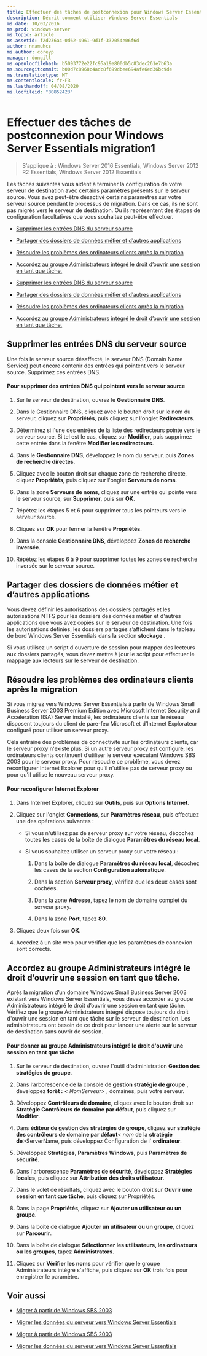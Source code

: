 ```yaml
---
title: Effectuer des tâches de postconnexion pour Windows Server Essentials migration1
description: Décrit comment utiliser Windows Server Essentials
ms.date: 10/03/2016
ms.prod: windows-server
ms.topic: article
ms.assetid: f2d236a4-0d62-4961-9d1f-332054e06f6d
author: nnamuhcs
ms.author: coreyp
manager: dongill
ms.openlocfilehash: b5093772e22fc95a19e800db5c83dec261e7b63a
ms.sourcegitcommit: b00d7c8968c4adc8f699dbee694afe6ed36bc9de
ms.translationtype: MT
ms.contentlocale: fr-FR
ms.lasthandoff: 04/08/2020
ms.locfileid: "80852423"
---
```

# <a name="perform-post-migration-tasks-for-windows-server-essentials-migration1"></a>Effectuer des tâches de postconnexion pour Windows Server Essentials migration1

>S’applique à : Windows Server 2016 Essentials, Windows Server 2012 R2 Essentials, Windows Server 2012 Essentials

Les tâches suivantes vous aident à terminer la configuration de votre serveur de destination avec certains paramètres présents sur le serveur source. Vous avez peut-être désactivé certains paramètres sur votre serveur source pendant le processus de migration. Dans ce cas, ils ne sont pas migrés vers le serveur de destination. Ou ils représentent des étapes de configuration facultatives que vous souhaitez peut-être effectuer.  
  

-   [Supprimer les entrées DNS du serveur source](Perform-post-migration-tasks-for-Windows-Server-Essentials-migration.md#BKMK_DeleteDNSEntries)  
  
-   [Partager des dossiers de données métier et d’autres applications](Perform-post-migration-tasks-for-Windows-Server-Essentials-migration.md#BKMK_ShareLineOfBusinessAndOtherApplications)  
  
-   [Résoudre les problèmes des ordinateurs clients après la migration](Perform-post-migration-tasks-for-Windows-Server-Essentials-migration.md#BKMK_FixClientComputerIssuesAfterMigrating)  
  
-   [Accordez au groupe Administrateurs intégré le droit d’ouvrir une session en tant que tâche.](Perform-post-migration-tasks-for-Windows-Server-Essentials-migration.md#BKMK_AdminGroup)  

-   [Supprimer les entrées DNS du serveur source](../migrate/Perform-post-migration-tasks-for-Windows-Server-Essentials-migration.md#BKMK_DeleteDNSEntries)  
  
-   [Partager des dossiers de données métier et d’autres applications](../migrate/Perform-post-migration-tasks-for-Windows-Server-Essentials-migration.md#BKMK_ShareLineOfBusinessAndOtherApplications)  
  
-   [Résoudre les problèmes des ordinateurs clients après la migration](../migrate/Perform-post-migration-tasks-for-Windows-Server-Essentials-migration.md#BKMK_FixClientComputerIssuesAfterMigrating)  
  
-   [Accordez au groupe Administrateurs intégré le droit d’ouvrir une session en tant que tâche.](../migrate/Perform-post-migration-tasks-for-Windows-Server-Essentials-migration.md#BKMK_AdminGroup)  

  
##  <a name="delete-dns-entries-of-the-source-server"></a><a name="BKMK_DeleteDNSEntries"></a>Supprimer les entrées DNS du serveur source  
 Une fois le serveur source désaffecté, le serveur DNS (Domain Name Service) peut encore contenir des entrées qui pointent vers le serveur source. Supprimez ces entrées DNS.  
  
#### <a name="to-delete-dns-entries-that-point-to-the-source-server"></a>Pour supprimer des entrées DNS qui pointent vers le serveur source  
  
1.  Sur le serveur de destination, ouvrez le **Gestionnaire DNS**.  
  
2.  Dans le Gestionnaire DNS, cliquez avec le bouton droit sur le nom du serveur, cliquez sur **Propriétés**, puis cliquez sur l'onglet **Redirecteurs**.  
  
3.  Déterminez si l'une des entrées de la liste des redirecteurs pointe vers le serveur source. Si tel est le cas, cliquez sur **Modifier**, puis supprimez cette entrée dans la fenêtre **Modifier les redirecteurs**.  
  
4.  Dans le **Gestionnaire DNS**, développez le nom du serveur, puis **Zones de recherche directes**.  
  
5.  Cliquez avec le bouton droit sur chaque zone de recherche directe, cliquez **Propriétés**, puis cliquez sur l'onglet **Serveurs de noms**.  
  
6.  Dans la zone **Serveurs de noms**, cliquez sur une entrée qui pointe vers le serveur source, sur **Supprimer**, puis sur **OK**.  
  
7.  Répétez les étapes 5 et 6 pour supprimer tous les pointeurs vers le serveur source.  
  
8.  Cliquez sur **OK** pour fermer la fenêtre **Propriétés**.  
  
9. Dans la console **Gestionnaire DNS**, développez **Zones de recherche inversée**.  
  
10. Répétez les étapes 6 à 9 pour supprimer toutes les zones de recherche inversée sur le serveur source.  
  
##  <a name="share-line-of-business-and-other-application-data-folders"></a><a name="BKMK_ShareLineOfBusinessAndOtherApplications"></a>Partager des dossiers de données métier et d’autres applications  
 Vous devez définir les autorisations des dossiers partagés et les autorisations NTFS pour les dossiers des données métier et d'autres applications que vous avez copiés sur le serveur de destination. Une fois les autorisations définies, les dossiers partagés s’affichent dans le tableau de bord Windows Server Essentials dans la section **stockage** .  
  
 Si vous utilisez un script d'ouverture de session pour mapper des lecteurs aux dossiers partagés, vous devez mettre à jour le script pour effectuer le mappage aux lecteurs sur le serveur de destination.  
  
##  <a name="fix-client-computer-issues-after-migrating"></a><a name="BKMK_FixClientComputerIssuesAfterMigrating"></a>Résoudre les problèmes des ordinateurs clients après la migration  
 Si vous migrez vers Windows Server Essentials à partir de Windows Small Business Server 2003 Premium Edition avec Microsoft Internet Security and Acceleration (ISA) Server installé, les ordinateurs clients sur le réseau disposent toujours du client de pare-feu Microsoft et d’Internet Explorateur configuré pour utiliser un serveur proxy.  
  
 Cela entraîne des problèmes de connectivité sur les ordinateurs clients, car le serveur proxy n'existe plus. Si un autre serveur proxy est configuré, les ordinateurs clients continuent d’utiliser le serveur exécutant Windows SBS 2003 pour le serveur proxy. Pour résoudre ce problème, vous devez reconfigurer Internet Explorer pour qu'il n'utilise pas de serveur proxy ou pour qu'il utilise le nouveau serveur proxy.  
  
#### <a name="to-reconfigure-internet-explorer"></a>Pour reconfigurer Internet Explorer  
  
1.  Dans Internet Explorer, cliquez sur **Outils**, puis sur **Options Internet**.  
  
2.  Cliquez sur l'onglet **Connexions**, sur **Paramètres réseau**, puis effectuez une des opérations suivantes :  
  
    -   Si vous n'utilisez pas de serveur proxy sur votre réseau, décochez toutes les cases de la boîte de dialogue **Paramètres du réseau local**.  
  
    -   Si vous souhaitez utiliser un serveur proxy sur votre réseau :  
  
        1.  Dans la boîte de dialogue **Paramètres du réseau local**, décochez les cases de la section **Configuration automatique**.  
  
        2.  Dans la section **Serveur proxy**, vérifiez que les deux cases sont cochées.  
  
        3.  Dans la zone **Adresse**, tapez le nom de domaine complet du serveur proxy.  
  
        4.  Dans la zone **Port**, tapez **80**.  
  
3.  Cliquez deux fois sur **OK**.  
  
4.  Accédez à un site web pour vérifier que les paramètres de connexion sont corrects.  
  
##  <a name="give-the-built-in-administrators-group-the-right-to-log-on-as-a-batch-job"></a><a name="BKMK_AdminGroup"></a>Accordez au groupe Administrateurs intégré le droit d’ouvrir une session en tant que tâche.  
 Après la migration d’un domaine Windows Small Business Server 2003 existant vers Windows Server Essentials, vous devez accorder au groupe Administrateurs intégré le droit d’ouvrir une session en tant que tâche. Vérifiez que le groupe Administrateurs intégré dispose toujours du droit d'ouvrir une session en tant que tâche sur le serveur de destination. Les administrateurs ont besoin de ce droit pour lancer une alerte sur le serveur de destination sans ouvrir de session.  
  
#### <a name="to-give-the-built-in-administrators-group-the-right-to-log-on-as-a-batch-job"></a>Pour donner au groupe Administrateurs intégré le droit d'ouvrir une session en tant que tâche  
  
1. Sur le serveur de destination, ouvrez l'outil d'administration **Gestion des stratégies de groupe**.  
  
2. Dans l’arborescence de la console de **gestion stratégie de groupe** , développez **forêt :** *< NomServeur\>* , domaines, puis votre serveur.  
  
3. Développez **Contrôleurs de domaine**, cliquez avec le bouton droit sur **Stratégie Contrôleurs de domaine par défaut**, puis cliquez sur **Modifier**.  
  
4. Dans **éditeur de gestion des stratégies de groupe**, cliquez **sur stratégie des contrôleurs de domaine par défaut**<em>< nom</em> de la **stratégie de**\>ServerName, puis développez Configuration de l' **ordinateur**.  
  
5. Développez **Stratégies**, **Paramètres Windows**, puis **Paramètres de sécurité**.  
  
6. Dans l'arborescence **Paramètres de sécurité**, développez **Stratégies locales**, puis cliquez sur **Attribution des droits utilisateur**.  
  
7. Dans le volet de résultats, cliquez avec le bouton droit sur **Ouvrir une session en tant que tâche**, puis cliquez sur Propriétés.  
  
8. Dans la page **Propriétés**, cliquez sur **Ajouter un utilisateur ou un groupe**.  
  
9. Dans la boîte de dialogue **Ajouter un utilisateur ou un groupe**, cliquez sur **Parcourir**.  
  
10. Dans la boîte de dialogue **Sélectionner les utilisateurs, les ordinateurs ou les groupes**, tapez **Administrators**.  
  
11. Cliquez sur **Vérifier les noms** pour vérifier que le groupe Administrateurs intégré s'affiche, puis cliquez sur **OK** trois fois pour enregistrer le paramètre.  
  
## <a name="see-also"></a>Voir aussi  
  

-   [Migrer à partir de Windows SBS 2003](Migrate-Windows-Small-Business-Server-2003-to-Windows-Server-Essentials.md)  
  
-   [Migrer les données du serveur vers Windows Server Essentials](Migrate-Server-Data-to-Windows-Server-Essentials.md)

-   [Migrer à partir de Windows SBS 2003](../migrate/Migrate-Windows-Small-Business-Server-2003-to-Windows-Server-Essentials.md)  
  
-   [Migrer les données du serveur vers Windows Server Essentials](../migrate/Migrate-Server-Data-to-Windows-Server-Essentials.md)


